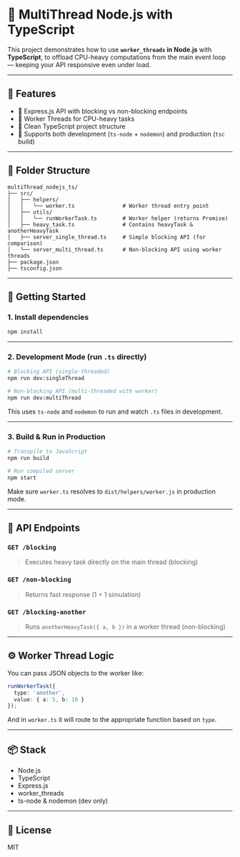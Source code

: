 # 🧵 MultiThread Node.js with TypeScript

This project demonstrates how to use **`worker_threads` in Node.js** with **TypeScript**, to offload CPU-heavy computations from the main event loop — keeping your API responsive even under load.

---

## 📌 Features

- 🔹 Express.js API with blocking vs non-blocking endpoints
- 🔹 Worker Threads for CPU-heavy tasks
- 🔹 Clean TypeScript project structure
- 🔹 Supports both development (`ts-node` + `nodemon`) and production (`tsc` build)

---

## 📁 Folder Structure

```
multiThread_nodejs_ts/
├── src/
│   ├── helpers/
│   │   └── worker.ts               # Worker thread entry point
│   ├── utils/
│   │   └── runWorkerTask.ts        # Worker helper (returns Promise)
│   ├── heavy_task.ts               # Contains heavyTask & anotherHeavyTask
│   ├── server_single_thread.ts     # Simple blocking API (for comparison)
│   └── server_multi_thread.ts      # Non-blocking API using worker threads
├── package.json
├── tsconfig.json
```

---

## 🚀 Getting Started

### 1. Install dependencies

```bash
npm install
```

---

### 2. Development Mode (run `.ts` directly)

```bash
# Blocking API (single-threaded)
npm run dev:singleThread

# Non-blocking API (multi-threaded with worker)
npm run dev:multiThread
```

This uses `ts-node` and `nodemon` to run and watch `.ts` files in development.

---

### 3. Build & Run in Production

```bash
# Transpile to JavaScript
npm run build

# Run compiled server
npm start
```

Make sure `worker.ts` resolves to `dist/helpers/worker.js` in production mode.

---

## 🧪 API Endpoints

### `GET /blocking`
> Executes heavy task directly on the main thread (blocking)

### `GET /non-blocking`
> Returns fast response (1 + 1 simulation)

### `GET /blocking-another`
> Runs `anotherHeavyTask({ a, b })` in a worker thread (non-blocking)

---

## ⚙️ Worker Thread Logic

You can pass JSON objects to the worker like:

```ts
runWorkerTask({
  type: 'another',
  value: { a: 5, b: 10 }
});
```

And in `worker.ts` it will route to the appropriate function based on `type`.

---

## 📦 Stack

- Node.js
- TypeScript
- Express.js
- worker_threads
- ts-node & nodemon (dev only)

---

## 📄 License

MIT

